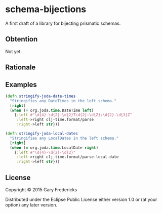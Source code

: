 # schema-bijections

A first draft of a library for bijecting prismatic schemas.

## Obtention

Not yet.

## Rationale

## Examples

``` clojure
(defn stringify-joda-date-times
  "Stringifies any DateTimes in the left schema."
  [right]
  (when (= org.joda.time.DateTime left)
    {:left #"\d{4}-\d{2}-\d{2}T\d{2}:\d{2}:\d{2}.\d{3}Z"
     :left->right clj-time.format/parse
     :right->left str}))

(defn stringify-joda-local-dates
  "Stringifies any LocalDates in the left schema."
  [right]
  (when (= org.joda.time.LocalDate right)
    {:left #"\d{4}-\d{2}-\d{2}"
     :left->right clj-time.format/parse-local-date
     :right->left str}))
```


## License

Copyright © 2015 Gary Fredericks

Distributed under the Eclipse Public License either version 1.0 or (at
your option) any later version.
